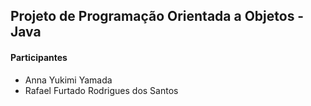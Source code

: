 ## Projeto de Programação Orientada a Objetos - Java

#### Participantes

- Anna Yukimi Yamada
- Rafael Furtado Rodrigues dos Santos